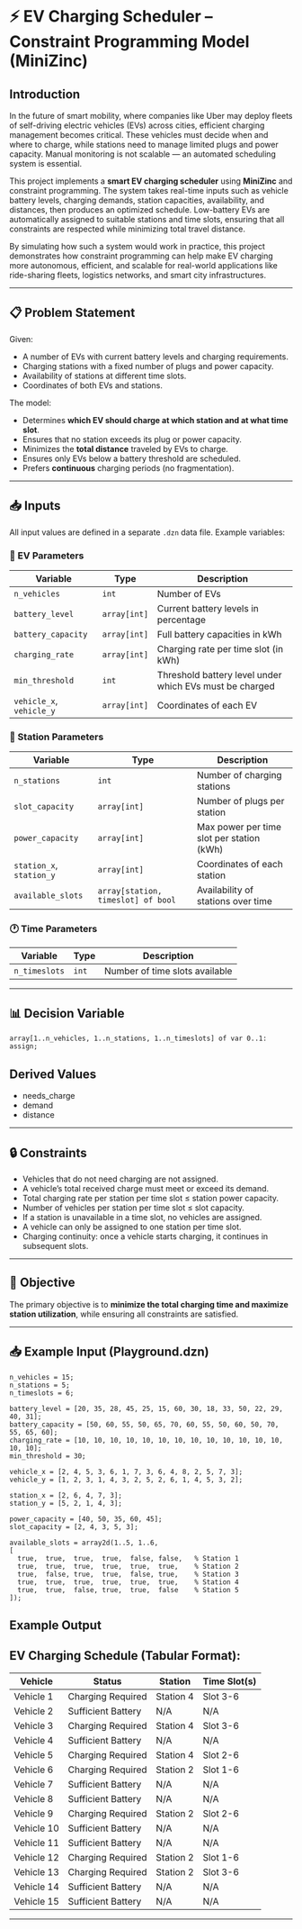 # ⚡ EV Charging Scheduler – Constraint Programming Model (MiniZinc)

## Introduction
In the future of smart mobility, where companies like Uber may deploy fleets of self-driving electric vehicles (EVs) across cities, efficient charging management becomes critical. These vehicles must decide when and where to charge, while stations need to manage limited plugs and power capacity. Manual monitoring is not scalable — an automated scheduling system is essential.  

This project implements a **smart EV charging scheduler** using **MiniZinc** and constraint programming. The system takes real-time inputs such as vehicle battery levels, charging demands, station capacities, availability, and distances, then produces an optimized schedule. Low-battery EVs are automatically assigned to suitable stations and time slots, ensuring that all constraints are respected while minimizing total travel distance.  

By simulating how such a system would work in practice, this project demonstrates how constraint programming can help make EV charging more autonomous, efficient, and scalable for real-world applications like ride-sharing fleets, logistics networks, and smart city infrastructures.

---

## 📋 Problem Statement

Given:
- A number of EVs with current battery levels and charging requirements.
- Charging stations with a fixed number of plugs and power capacity.
- Availability of stations at different time slots.
- Coordinates of both EVs and stations.

The model:
- Determines **which EV should charge at which station and at what time slot**.
- Ensures that no station exceeds its plug or power capacity.
- Minimizes the **total distance** traveled by EVs to charge.
- Ensures only EVs below a battery threshold are scheduled.
- Prefers **continuous** charging periods (no fragmentation).

---

## 📥 Inputs

All input values are defined in a separate `.dzn` data file. Example variables:

### 🚗 EV Parameters

| Variable           | Type                     | Description                                               |
|--------------------|--------------------------|-----------------------------------------------------------|
| `n_vehicles`       | `int`                    | Number of EVs                                             |
| `battery_level`    | `array[int]`             | Current battery levels in percentage                      |
| `battery_capacity` | `array[int]`             | Full battery capacities in kWh                            |
| `charging_rate`    | `array[int]`             | Charging rate per time slot (in kWh)                      |
| `min_threshold`    | `int`                    | Threshold battery level under which EVs must be charged   |
| `vehicle_x`, `vehicle_y` | `array[int]`       | Coordinates of each EV                                    |

### 🔌 Station Parameters

| Variable           | Type                     | Description                                               |
|--------------------|--------------------------|-----------------------------------------------------------|
| `n_stations`       | `int`                    | Number of charging stations                               |
| `slot_capacity`    | `array[int]`             | Number of plugs per station                               |
| `power_capacity`   | `array[int]`             | Max power per time slot per station (kWh)                 |
| `station_x`, `station_y` | `array[int]`       | Coordinates of each station                               |
| `available_slots`  | `array[station, timeslot] of bool` | Availability of stations over time                       |

### 🕐 Time Parameters

| Variable         | Type     | Description                        |
|------------------|----------|------------------------------------|
| `n_timeslots`    | `int`    | Number of time slots available     |

---

## 📊 Decision Variable

```minizinc
array[1..n_vehicles, 1..n_stations, 1..n_timeslots] of var 0..1: assign;
```
## Derived Values
- needs_charge
- demand
- distance

---

## 🔒 Constraints
- Vehicles that do not need charging are not assigned.  
- A vehicle’s total received charge must meet or exceed its demand.  
- Total charging rate per station per time slot ≤ station power capacity.  
- Number of vehicles per station per time slot ≤ slot capacity.  
- If a station is unavailable in a time slot, no vehicles are assigned.  
- A vehicle can only be assigned to one station per time slot.  
- Charging continuity: once a vehicle starts charging, it continues in subsequent slots.  

---

## 🎯 Objective
The primary objective is to **minimize the total charging time and maximize station utilization**, while ensuring all constraints are satisfied.  

---

## 📥 Example Input (Playground.dzn)

```minizinc
n_vehicles = 15;
n_stations = 5;
n_timeslots = 6;

battery_level = [20, 35, 28, 45, 25, 15, 60, 30, 18, 33, 50, 22, 29, 40, 31];
battery_capacity = [50, 60, 55, 50, 65, 70, 60, 55, 50, 60, 50, 70, 55, 65, 60];
charging_rate = [10, 10, 10, 10, 10, 10, 10, 10, 10, 10, 10, 10, 10, 10, 10];
min_threshold = 30;

vehicle_x = [2, 4, 5, 3, 6, 1, 7, 3, 6, 4, 8, 2, 5, 7, 3];
vehicle_y = [1, 2, 3, 1, 4, 3, 2, 5, 2, 6, 1, 4, 5, 3, 2];

station_x = [2, 6, 4, 7, 3];
station_y = [5, 2, 1, 4, 3];

power_capacity = [40, 50, 35, 60, 45];
slot_capacity = [2, 4, 3, 5, 3];

available_slots = array2d(1..5, 1..6,
[
  true,  true,  true,  true,  false, false,   % Station 1
  true,  true,  true,  true,  true,  true,    % Station 2
  true,  false, true,  true,  false, true,    % Station 3
  true,  true,  true,  true,  true,  true,    % Station 4
  true,  true,  false, true,  true,  false    % Station 5
]);
```

## Example Output


EV Charging Schedule (Tabular Format):
---------------------------------------
Vehicle		| Status		| Station	| Time Slot(s)
--------	|-----------------------|---------------|----------------
Vehicle 1	| Charging Required	| Station 4	| Slot 3-6
Vehicle 2	| Sufficient Battery	| N/A		| N/A
Vehicle 3	| Charging Required	| Station 4	| Slot 3-6
Vehicle 4	| Sufficient Battery	| N/A		| N/A
Vehicle 5	| Charging Required	| Station 4	| Slot 2-6
Vehicle 6	| Charging Required	| Station 2	| Slot 1-6
Vehicle 7	| Sufficient Battery	| N/A		| N/A
Vehicle 8	| Sufficient Battery	| N/A		| N/A
Vehicle 9	| Charging Required	| Station 2	| Slot 2-6
Vehicle 10	| Sufficient Battery	| N/A		| N/A
Vehicle 11	| Sufficient Battery	| N/A		| N/A
Vehicle 12	| Charging Required	| Station 2	| Slot 1-6
Vehicle 13	| Charging Required	| Station 2	| Slot 3-6
Vehicle 14	| Sufficient Battery	| N/A		| N/A
Vehicle 15	| Sufficient Battery	| N/A		| N/A
----------

